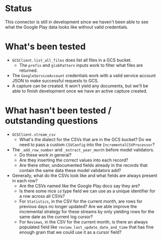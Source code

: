 # Status

This connector is still in development since we haven't been able to see what the Google Play data looks like without valid credentials.

# What's been tested
- `GCSClient.list_all_files` does list all files in a GCS bucket.
  - The `prefix` and `globPattern` inputs work to filter what files are returned.
- The `GoogleServiceAccount` credentials work with a valid service account JSON to make successful requests to GCS.
- A capture can be created. It won't yield any documents, but we'll be able to finish development once we have an active capture created.


# What hasn't been tested / outstanding questions
- `GCSClient.stream_csv`
  - What's the dialect for the CSVs that are in the GCS bucket? Do we need to pass a custom `CSVConfig` into the `IncrementalCSVProcessor`?
- The `_add_row_number` and `_extract_year_month` before model validators.
  - Do these work in general?
  - Are they inserting the correct values into each record?
  - Are there other, undocumented fields already in the records that contain the same data these model validators add?
- Generally, what do the CSVs look like and what fields are always present in each row?
  - Are the CSVs named like the Google Play docs say they are?
  - Is there some nice `id` type field we can use as a unique identifier for a row across all CSVs?
  - For `Statistics`, in the CSV for the current month, are rows for previous days no longer updated? Are we able improve the incremental strategy for these streams by only yielding rows for the same date as the current log cursor?
  - For `Reviews`, in the CSV for the current month, is there an always populated field like `review_last_update_date_and_time` that has fine enough grain that we could use it as a cursor field?